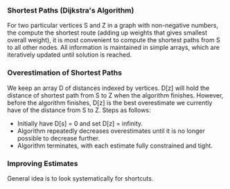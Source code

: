 ### Shortest Paths (Dijkstra's Algorithm)

For two particular vertices S and Z in a graph with non-negative numbers, the compute the shortest route (adding up weights that gives smallest overall weight), it is most convenient to compute the shortest paths from S to all other nodes. All information is maintained in simple arrays, which are iteratively updated until solution is reached.

### Overestimation of Shortest Paths

We keep an array D of distances indexed by vertices. D[z] will hold the distance of shortest path from S to Z when the algorithm finishes. However, before the algorithm finishes, D[z] is the best overestimate we currently have of the distance from S to Z. Steps as follows:

- Initially have D[s] = 0 and set D[z] = infinity.
- Algorithm repeatedly decreases overestimates until it is no longer possible to decrease further.
- Algorithm terminates, with each estimate fully constrained and tight.

### Improving Estimates

General idea is to look systematically for shortcuts.
